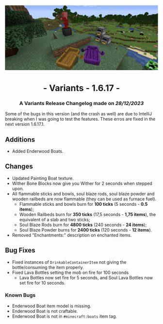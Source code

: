 ![Additions and Changes from 1.6.17](ChangelogPhoto.png)

# <center>- Variants - 1.6.17 -</center>
### <center>A Variants Release Changelog made on *28/12/2023*</center>

Some of the bugs in this version (and the crash as well) are due to IntelliJ breaking when I was going to test the features. These erros are fixed in the next version 1.6.17.1.

## Additions
- Added Enderwood Boats.

## Changes
- Updated Painting Boat texture.
- Wither Bone Blocks now give you Wither for 2 seconds when stepped upon.
- All flammable sticks and bowls, soul blaze rods, soul blaze powder and wooden railbeds are now flammable (they can be used as furnace fuel).
    - Flammable sticks and bowls burn for **100 ticks** (5 seconds - **0.5 items**);
    - Wooden Railbeds burn for **350 ticks** (17,5 seconds - **1,75 items**), the equivalent of a slab and two sticks;
    - Soul Blaze Rods burn for **4800 ticks** (240 seconds - **24 items**);
    - Soul Blaze Powder burns for **2400 ticks** (120 seconds - **12 items**).
- Removed "Enchantments:" description on enchanted items. 

## Bug Fixes
- Fixed instances of ```DrinkableContainerItem``` not giving the bottle/consuming the item properly.
- Fixed Lava Bottles setting the mob on fire for 100 seconds
    - Lava Bottles now set fire for 5 seconds, and Soul Lava Bottles now set fire for 10 seconds.

### Known Bugs
- Enderwood Boat item model is missing.
- Enderwood Boat is not craftable.
- Enderwood Boat is not in ```#minecraft:boats``` item tag.
